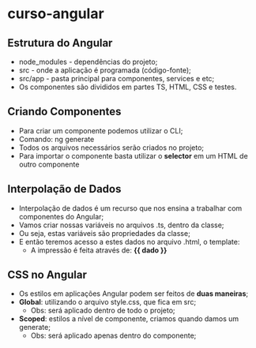 # curso-angular

## Estrutura do Angular
* node_modules - dependências do projeto;
* src - onde a aplicação é programada (código-fonte);
* src/app - pasta principal para componentes, services e etc;
* Os componentes são divididos em partes TS, HTML, CSS e testes.

## Criando Componentes
* Para criar um componente podemos utilizar o CLI;
* Comando: ng generate **<nome>**
* Todos os arquivos necessários serão criados no projeto;
* Para importar o componente basta utilizar o **selector** em um HTML de outro componente

## Interpolação de Dados
* Interpolação de dados é um recurso que nos ensina a trabalhar com componentes do Angular;
* Vamos criar nossas variáveis no arquivos .ts, dentro da classe;
* Ou seja, estas variáveis são propriedades da classe;
* E então teremos acesso a estes dados no arquivo .html, o template: 
    - A impressão é feita através de: **{{ dado }}**

## CSS no Angular
* Os estilos em aplicações Angular podem ser feitos de **duas maneiras**;
* **Global**: utilizando o arquivo style.css, que fica em src;
    - Obs: será aplicado dentro de todo o projeto;
* **Scoped**: estilos a nível de componente, criamos quando damos um generate;
    - Obs: será aplicado apenas dentro do componente;


